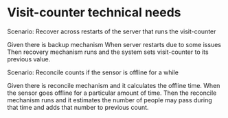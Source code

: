 # Visit-counter technical needs

Scenario: Recover across restarts of the server
that runs the visit-counter

  Given there is backup mechanism
  When server restarts due to some issues
  Then recovery mechanism runs and the system sets visit-counter
       to its previous value.

Scenario: Reconcile counts if the sensor is offline for a while

  Given there is reconcile mechanism and it calculates the offline time.
  When the sensor goes offline for a particular amount of time.
  Then the reconcile mechanism runs and it estimates the number of people
       may pass during that time and adds that number to previous count.
